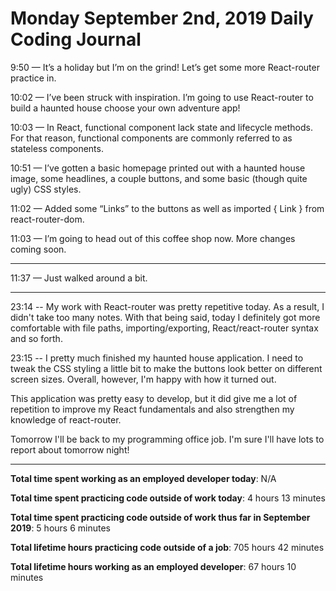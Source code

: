 # Monday September 2nd, 2019 Daily Coding Journal

9:50 — It’s a holiday but I’m on the grind! Let’s get some more React-router practice in.

10:02 — I’ve been struck with inspiration. I’m going to use React-router to build a haunted house choose your own adventure app!

10:03 — In React, functional component lack state and lifecycle methods. For that reason, functional components are commonly referred to as stateless components.

10:51 — I’ve gotten a basic homepage printed out with a haunted house image, some headlines, a couple buttons, and some basic (though quite ugly) CSS styles.

11:02 — Added some “Links” to the buttons as well as imported { Link } from react-router-dom.

11:03 — I’m going to head out of this coffee shop now. More changes coming soon.

___

11:37 — Just walked around a bit.

___
23:14 -- My work with React-router was pretty repetitive today. As a result, I didn't take too many notes. With that being said, today I definitely got more comfortable with file paths, importing/exporting, React/react-router syntax and so forth.

23:15 -- I pretty much finished my haunted house application. I need to tweak the CSS styling a little bit to make the buttons look better on different screen sizes. Overall, however, I'm happy with how it turned out.

This application was pretty easy to develop, but it did give me a lot of repetition to improve my React fundamentals and also strengthen my knowledge of react-router.

Tomorrow I'll be back to my programming office job. I'm sure I'll have lots to report about tomorrow night!

___
**Total time spent working as an employed developer today**: N/A

**Total time spent practicing code outside of work today**: 4 hours 13 minutes

**Total time spent practicing code outside of work thus far in September 2019**: 5 hours 6 minutes

**Total lifetime hours practicing code outside of a job**: 705 hours 42 minutes

**Total lifetime hours working as an employed developer**: 67 hours 10 minutes